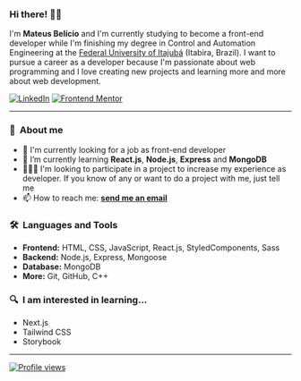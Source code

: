 <!-- <img align="right" height="400em" src="./assets/card-image.svg"/> -->

### Hi there! 👋🏻

I'm **Mateus Belício** and I'm currently studying to become a front-end developer while I'm finishing my degree in Control and Automation Engineering at the [Federal University of Itajubá](https://unifei.edu.br/) (Itabira, Brazil). I want to pursue a career as a developer because I'm passionate about web programming and I love creating new projects and learning more and more about web development.

[![LinkedIn](https://img.shields.io/badge/-Linkedin-282C2E?style=flat&logo=linkedin)](https://linkedin.com/in/mateusbelicio)
[![Frontend Mentor](https://img.shields.io/badge/-FrontendMentor-282C2E?style=flat&logo=frontendmentor)](https://www.frontendmentor.io/profile/mateusbelicio)

---
### 📖 &nbsp;About me

- 🔭 I'm currently looking for a job as front-end developer
- 🌱 I’m currently learning **React.js**, **Node.js**, **Express** and **MongoDB**
- 👨🏻‍💻 I'm looking to participate in a project to increase my experience as developer. If you know of any or want to do a project with me, just tell me
- 📫 How to reach me:
  **[send me an email](mailto:mateusbelicio.dev@gmail.com)** 

### 🛠️ &nbsp;Languages and Tools

- **Frontend:** HTML, CSS, JavaScript, React.js, StyledComponents, Sass
- **Backend:** Node.js, Express, Mongoose
- **Database:** MongoDB
- **More:** Git, GitHub, C++

### 🔍 &nbsp;I am interested in learning...

- Next.js
- Tailwind CSS 
- Storybook

---

[![Profile views](https://komarev.com/ghpvc/?username=mateusbelicio&color=blue)](https://komarev.com/ghpvc/?username=mateusbelicio&color=blue)

<!-- ### ⚙️ &nbsp;GitHub Analytics

<img align="left" height="150rem" src="https://github-readme-stats.vercel.app/api/top-langs/?username=mateusbelicio&layout=compact&theme=transparent&hide_border=true" alt="Mateus Belicio's stats"/>
<img align="center" height="150rem" src="https://github-readme-stats.vercel.app/api?username=mateusbelicio&show_icons=true&theme=transparent&hide_border=true" alt="Mateus Belicio's most languages"/> -->

<!-- 

![HTML](https://img.shields.io/badge/-HTML-282C2E?style=flat&logo=HTML5)&nbsp;
![JavaScript](https://img.shields.io/badge/-JavaScript-282C2E?style=flat&logo=javascript)&nbsp;
![CSS](https://img.shields.io/badge/-CSS-282C2E?style=flat&logo=CSS3&logoColor=1572B6)&nbsp;
![React](https://img.shields.io/badge/-React-282C2E?style=flat&logo=react)&nbsp;
![Styled Components](https://img.shields.io/badge/-StyledComponents-282C2E?style=flat&logo=styled-components)&nbsp;
![Sass](https://img.shields.io/badge/-Sass-282C2E?style=flat&logo=Sass&logoColor=CC6699)&nbsp;
![Git](https://img.shields.io/badge/-Git-282C2E?style=flat&logo=git)&nbsp;
![GitHub](https://img.shields.io/badge/-GitHub-282C2E?style=flat&logo=github)&nbsp; 
![Node.js](https://img.shields.io/badge/-Node.js-282C2E?style=flat&logo=nodedotjs)&nbsp;
![Mongo DB](https://img.shields.io/badge/-Mongo%20DB-282C2E?style=flat&logo=mongodb)&nbsp;
![Express.js](https://img.shields.io/badge/-Express.js-282C2E?style=flat&logo=express)&nbsp;

-->

<!--
- 🔭 I’m currently working on/at ...
- 🌱 I’m currently learning ...
- 👯 I’m looking to collaborate on ...
- 🤔 I’m looking for help with ...
- 💬 Ask me about ...
- 📫 How to reach me: ...
- 😄 Pronouns: ...
- ⚡ Fun fact: ...
- 🔥 Sênior Web Developer ...
- ▶️ I (not) regularly post videos on [youtube.com/username](https://youtube.com/username)
- 💬 Ask me about **JavaScript, HTML, CSS, SQL, Node.JS
- 👨🏻‍💻 More at [mateusbelicio.dev](https://mateusbelicio.dev)
-->
